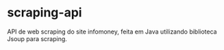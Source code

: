 # scraping-api
API de web scraping do site infomoney, feita em Java utilizando biblioteca Jsoup para scraping.
